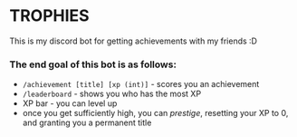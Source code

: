 # TROPHIES

This is my discord bot for getting achievements with my friends :D 

### The end goal of this bot is as follows:
- `/achievement [title] [xp (int)]` - scores you an achievement
- `/leaderboard` - shows you who has the most XP
- XP bar - you can level up
- once you get sufficiently high, you can *prestige*, resetting your XP to 0, and granting you a permanent title
